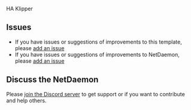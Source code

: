 HA Klipper

## Issues

- If you have issues or suggestions of improvements to this template, please [add an issue](https://github.com/BeunHaas34/HA-Klipper)
- If you have issues or suggestions of improvements to NetDaemon, please [add an issue](https://github.com/net-daemon/netdaemon/issues)

## Discuss the NetDaemon

Please [join the Discord server](https://discord.gg/K3xwfcX) to get support or if you want to contribute and help others.
